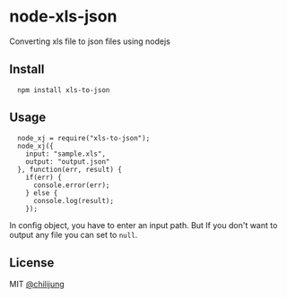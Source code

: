# node-xls-json

Converting xls file to json files using nodejs

## Install

```
  npm install xls-to-json
```

## Usage

```
  node_xj = require("xls-to-json");
  node_xj({
    input: "sample.xls", 
    output: "output.json"
  }, function(err, result) {
    if(err) {
      console.error(err);
    } else {
      console.log(result);
    });
```

In config object, you have to enter an input path. But If you don't want to output any file you can set to `null`.

## License

MIT [@chilijung](http://github.com/chilijung)

